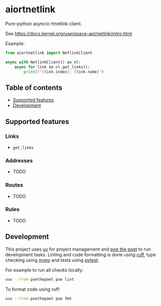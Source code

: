 # aiortnetlink

Pure-python asyncio rtnetlink client.

See https://docs.kernel.org/userspace-api/netlink/intro.html

Example:
```Python
from aiortnetlink import NetlinkClient

async with NetlinkClient() as nl:
    async for link in nl.get_links():
        print(f"{link.index}: {link.name}")
```

## Table of contents

- [Supported features](#supported-features)
- [Development](#development)

## Supported features

### Links
- `get_links`

### Addresses
- TODO

### Routes
- TODO

### Rules
- TODO

## Development

This project uses [uv](https://docs.astral.sh/uv/) for project management and [poe the poet](https://poethepoet.natn.io) to run development tasks.
Linting and code formatting is done using [ruff](https://docs.astral.sh/ruff/), type checking using [mypy](https://mypy.readthedocs.io/en/stable/)
and tests using [pytest](https://docs.pytest.org/en/stable/).

For example to run all checks locally:
```bash
uvx --from poethepoet poe lint
```

To format code using ruff:
```bash
uvx --from poethepoet poe fmt
```
